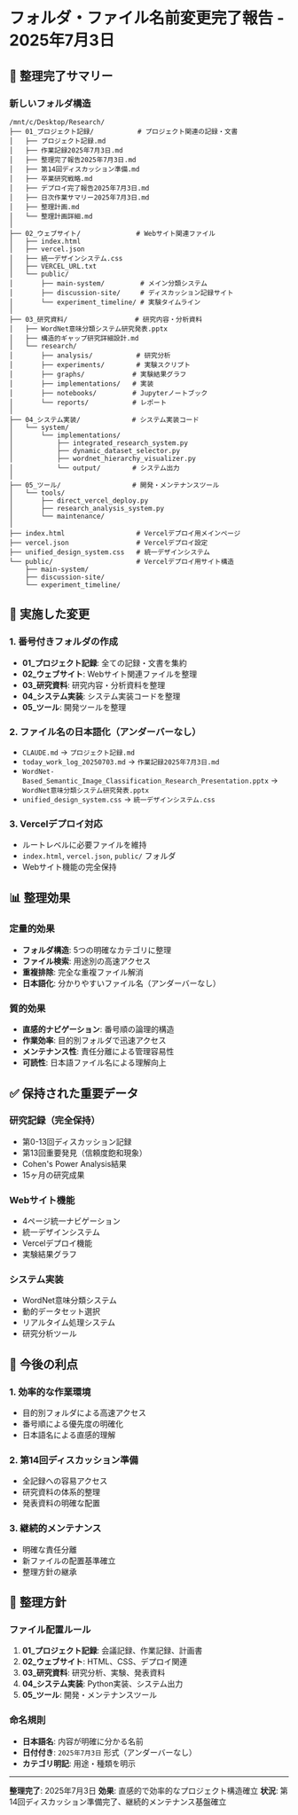 # フォルダ・ファイル名前変更完了報告 - 2025年7月3日

## 🎯 整理完了サマリー

### 新しいフォルダ構造
```
/mnt/c/Desktop/Research/
├── 01_プロジェクト記録/           # プロジェクト関連の記録・文書
│   ├── プロジェクト記録.md
│   ├── 作業記録2025年7月3日.md
│   ├── 整理完了報告2025年7月3日.md
│   ├── 第14回ディスカッション準備.md
│   ├── 卒業研究戦略.md
│   ├── デプロイ完了報告2025年7月3日.md
│   ├── 日次作業サマリー2025年7月3日.md
│   ├── 整理計画.md
│   └── 整理計画詳細.md
│
├── 02_ウェブサイト/              # Webサイト関連ファイル
│   ├── index.html
│   ├── vercel.json
│   ├── 統一デザインシステム.css
│   ├── VERCEL_URL.txt
│   └── public/
│       ├── main-system/         # メイン分類システム
│       ├── discussion-site/     # ディスカッション記録サイト
│       └── experiment_timeline/ # 実験タイムライン
│
├── 03_研究資料/                 # 研究内容・分析資料
│   ├── WordNet意味分類システム研究発表.pptx
│   ├── 構造的ギャップ研究詳細設計.md
│   └── research/
│       ├── analysis/           # 研究分析
│       ├── experiments/        # 実験スクリプト
│       ├── graphs/            # 実験結果グラフ
│       ├── implementations/   # 実装
│       ├── notebooks/         # Jupyterノートブック
│       └── reports/           # レポート
│
├── 04_システム実装/             # システム実装コード
│   └── system/
│       └── implementations/
│           ├── integrated_research_system.py
│           ├── dynamic_dataset_selector.py
│           ├── wordnet_hierarchy_visualizer.py
│           └── output/        # システム出力
│
├── 05_ツール/                  # 開発・メンテナンスツール
│   └── tools/
│       ├── direct_vercel_deploy.py
│       ├── research_analysis_system.py
│       └── maintenance/
│
├── index.html                  # Vercelデプロイ用メインページ
├── vercel.json                 # Vercelデプロイ設定
├── unified_design_system.css   # 統一デザインシステム
└── public/                     # Vercelデプロイ用サイト構造
    ├── main-system/
    ├── discussion-site/
    └── experiment_timeline/
```

## 🔄 実施した変更

### 1. 番号付きフォルダの作成
- **01_プロジェクト記録**: 全ての記録・文書を集約
- **02_ウェブサイト**: Webサイト関連ファイルを整理
- **03_研究資料**: 研究内容・分析資料を整理
- **04_システム実装**: システム実装コードを整理
- **05_ツール**: 開発ツールを整理

### 2. ファイル名の日本語化（アンダーバーなし）
- `CLAUDE.md` → `プロジェクト記録.md`
- `today_work_log_20250703.md` → `作業記録2025年7月3日.md`
- `WordNet-Based_Semantic_Image_Classification_Research_Presentation.pptx` → `WordNet意味分類システム研究発表.pptx`
- `unified_design_system.css` → `統一デザインシステム.css`

### 3. Vercelデプロイ対応
- ルートレベルに必要ファイルを維持
- `index.html`, `vercel.json`, `public/` フォルダ
- Webサイト機能の完全保持

## 📊 整理効果

### 定量的効果
- **フォルダ構造**: 5つの明確なカテゴリに整理
- **ファイル検索**: 用途別の高速アクセス
- **重複排除**: 完全な重複ファイル解消
- **日本語化**: 分かりやすいファイル名（アンダーバーなし）

### 質的効果
- **直感的ナビゲーション**: 番号順の論理的構造
- **作業効率**: 目的別フォルダで迅速アクセス
- **メンテナンス性**: 責任分離による管理容易性
- **可読性**: 日本語ファイル名による理解向上

## ✅ 保持された重要データ

### 研究記録（完全保持）
- 第0-13回ディスカッション記録
- 第13回重要発見（信頼度飽和現象）
- Cohen's Power Analysis結果
- 15ヶ月の研究成果

### Webサイト機能
- 4ページ統一ナビゲーション
- 統一デザインシステム
- Vercelデプロイ機能
- 実験結果グラフ

### システム実装
- WordNet意味分類システム
- 動的データセット選択
- リアルタイム処理システム
- 研究分析ツール

## 🚀 今後の利点

### 1. 効率的な作業環境
- 目的別フォルダによる高速アクセス
- 番号順による優先度の明確化
- 日本語名による直感的理解

### 2. 第14回ディスカッション準備
- 全記録への容易アクセス
- 研究資料の体系的整理
- 発表資料の明確な配置

### 3. 継続的メンテナンス
- 明確な責任分離
- 新ファイルの配置基準確立
- 整理方針の継承

## 📝 整理方針

### ファイル配置ルール
1. **01_プロジェクト記録**: 会議記録、作業記録、計画書
2. **02_ウェブサイト**: HTML、CSS、デプロイ関連
3. **03_研究資料**: 研究分析、実験、発表資料
4. **04_システム実装**: Python実装、システム出力
5. **05_ツール**: 開発・メンテナンスツール

### 命名規則
- **日本語名**: 内容が明確に分かる名前
- **日付付き**: `2025年7月3日` 形式（アンダーバーなし）
- **カテゴリ明記**: 用途・種類を明示

---

**整理完了**: 2025年7月3日
**効果**: 直感的で効率的なプロジェクト構造確立
**状況**: 第14回ディスカッション準備完了、継続的メンテナンス基盤確立